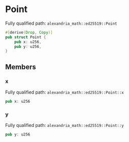 # Point

Fully qualified path: `alexandria_math::ed25519::Point`

```rust
#[derive(Drop, Copy)]
pub struct Point {
    pub x: u256,
    pub y: u256,
}
```

## Members

### x

Fully qualified path: `alexandria_math::ed25519::Point::x`

```rust
pub x: u256
```


### y

Fully qualified path: `alexandria_math::ed25519::Point::y`

```rust
pub y: u256
```


